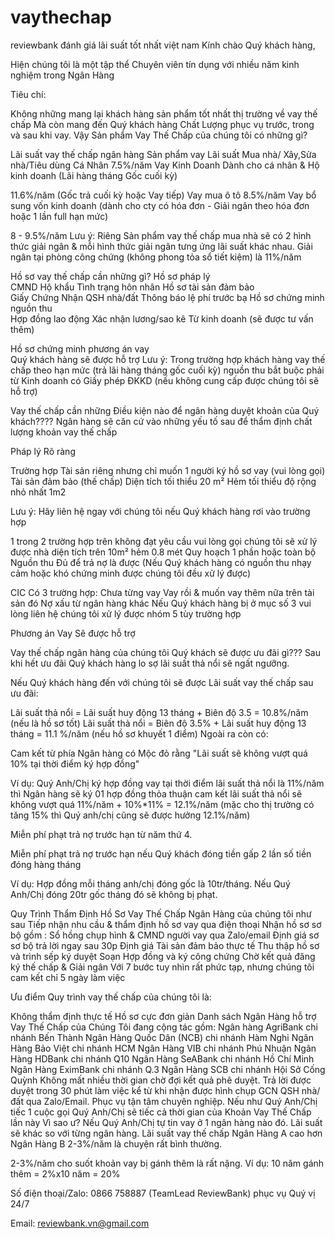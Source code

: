 # vaythechap
reviewbank đánh giá lãi suất tốt nhất việt nam 
Kính chào Quý khách hàng,

Hiện chúng tôi là một tập thể Chuyên viên tín dụng với nhiều năm kinh nghiệm trong Ngân Hàng

Tiêu chí:

Không những mang lại khách hàng sản phẩm tốt nhất thị trường về vay thế chấp
Mà còn mang đến Quý khách hàng Chất Lượng phục vụ trước, trong và sau khi vay.
Vậy Sản phẩm Vay Thế Chấp của chúng tôi có những gì?

Lãi suất vay thế chấp ngân hàng
Sản phẩm vay	Lãi suất
Mua nhà/ Xây,Sửa nhà/Tiêu dùng Cá Nhân
7.5%/năm
Vay Kinh Doanh Dành cho cá nhân & Hộ kinh doanh
(Lãi hàng tháng Gốc cuối kỳ)

11.6%/năm (Gốc trả cuối kỳ hoặc Vay tiếp)
Vay mua ô tô	8.5%/năm
Vay bổ sung vốn kinh doanh
(dành cho cty có hóa đơn - Giải ngân theo hóa đơn hoặc 1 lần full hạn mức)

8 - 9.5%/năm
Lưu ý: Riêng Sản phẩm vay thế chấp mua nhà sẽ có 2 hình thức giải ngân & mỗi hình thức giải ngân tưng ứng lãi suất khác nhau. Giải ngân tại phòng công chứng (không phong tỏa sổ tiết kiệm) là 11%/năm

Hồ sơ vay thế chấp cần những gì?
Hồ sơ pháp lý	
CMND
Hộ khẩu
Tình trạng hôn nhân
Hồ sơ tài sản đảm bảo	
Giấy Chứng Nhận QSH nhà/đất
Thông báo lệ phí trước bạ
Hồ sơ chứng minh nguồn thu	
Hợp đồng lao động
Xác nhận lương/sao kê
Từ kinh doanh (sẽ được tư vấn thêm)

Hồ sơ chứng minh phương án vay	
Quý khách hàng sẽ được hỗ trợ
Lưu ý: Trong trường hợp khách hàng vay thế chấp theo hạn mức (trả lãi hàng tháng gốc cuối kỳ) nguồn thu bắt buộc phải từ Kinh doanh có Giấy phép ĐKKD (nếu không cung cấp được chúng tôi sẽ hỗ trợ)

Vay thế chấp cần những Điều kiện nào để ngân hàng duyệt khoản của Quý khách????
Ngân hàng sẽ căn cứ vào những yếu tố sau để thẩm định chất lượng khoản vay thế chấp

Pháp lý	
Rõ ràng

Trường hợp Tài sản riêng nhưng chỉ muốn 1 người ký hồ sơ vay (vui lòng gọi)
Tài sản đảm bảo (thế chấp)	 Diện tích tối thiểu 20 m²
 Hẻm tối thiểu độ rộng nhỏ nhất 1m2

 Lưu ý: Hãy liên hệ ngay với chúng tôi nếu Quý khách hàng rơi vào trường hợp

1 trong 2 trường hợp trên không đạt yêu cầu vui lòng gọi chúng tôi sẽ xử lý được nhà diện tích trên 10m² hẻm 0.8 mét
Quy hoạch 1 phần hoặc toàn bộ
Nguồn thu	 Đủ để trả nợ là được
(Nếu Quý khách hàng có nguồn thu nhạy cảm hoặc khó chứng minh được chúng tôi đều xử lý được)

CIC	 Có 3 trường hợp:
Chưa từng vay
Vay rồi & muốn vay thêm nữa trên tài sản đó
Nợ xấu từ ngân hàng khác
 Nếu Quý khách hàng bị ở mục số 3 vui lòng liên hệ chúng tôi xử lý được nhóm 5 tùy trường hợp

Phương án Vay	 Sẽ được hỗ trợ
 

Vay thế chấp ngân hàng của chúng tôi Quý khách sẽ được ưu đãi gì???
Sau khi hết ưu đãi Quý khách hàng lo sợ lãi suất thả nổi sẽ ngất ngưỡng.

Nếu Quý khách hàng đến với chúng tôi sẽ được Lãi suất vay thế chấp sau ưu đãi:

Lãi suất thả nổi = Lãi suất huy động 13 tháng + Biên độ 3.5 = 10.8%/năm (nếu là hồ sơ tốt)
Lãi suất thả nổi = Biên độ 3.5% + Lãi suất huy động 13 tháng = 11.1 %/năm (nếu hồ sơ khuyết 1 điểm)
Ngoài ra còn có:

Cam kết từ phía Ngân hàng có Mộc đỏ rằng "Lãi suất sẽ không vượt quá 10% tại thời điểm ký hợp đồng"

Ví dụ: Quý Anh/Chị ký hợp đồng vay tại thời điểm lãi suất thả nổi là 11%/năm thì Ngân hàng sẽ ký 01 hợp đồng thỏa thuận cam kết lãi suất thả nổi sẽ không vượt quá 11%/năm + 10%*11% = 12.1%/năm (mặc cho thị trường có tăng 15% thì Quý anh/chị cũng sẽ được hưởng 12.1%/năm)

Miễn phí phạt trả nợ trước hạn từ năm thứ 4.

Miễn phí phạt trả nợ trước hạn nếu Quý khách đóng tiền gấp 2 lần số tiền đóng hàng tháng

Ví dụ: Hợp đồng mỗi tháng anh/chị đóng gốc là 10tr/tháng. Nếu Quý Anh/Chị đóng 20tr gốc tháng đó sẽ không bị phạt.

Quy Trình Thẩm Định Hồ Sơ Vay Thế Chấp Ngân Hàng của chúng tôi như sau
Tiếp nhận nhu cầu & thẩm định hồ sơ vay qua điện thoại
Nhận hồ sơ sơ bộ gồm : Sổ hồng chụp hình & CMND người vay qua Zalo/email
Định giá sơ sơ bộ trả lời ngay sau 30p
Định giá Tài sản đảm bảo thực tế
Thu thập hồ sơ và trình sếp ký duyệt
Soạn Hợp đồng và ký công chứng
Chờ kết quả đăng ký thế chấp & Giải ngân
Với 7 bước tuy nhìn rất phức tạp, nhưng chúng tôi cam kết chỉ 5 ngày làm việc

Ưu điểm Quy trình vay thế chấp của chúng tôi là:

Không thẩm định thực tế
Hồ sơ cực đơn giản
Danh sách Ngân Hàng hỗ trợ Vay Thế Chấp của Chúng Tôi đang cộng tác gồm:
Ngân hàng AgriBank chi nhánh Bến Thành
Ngân Hàng Quốc Dân (NCB) chi nhánh Hàm Nghi
Ngân Hàng Bảo Việt chi nhánh HCM
Ngân Hàng VIB chi nhánh Phú Nhuận
Ngân Hàng HDBank chi nhánh Q10
Ngân Hàng SeABank chi nhánh Hồ Chí Minh
Ngân Hàng EximBank chi nhánh Q.3
Ngân Hàng SCB chi nhánh Hội Sở Cống Quỳnh
Không mất nhiều thời gian chờ đợi kết quả phê duyệt.
Trả lời được duyệt trong 30 phút làm việc kể từ khi nhận được hình chụp GCN QSH nhà/đất qua Zalo/Email.
Phục vụ tận tâm chuyên nghiệp.
Nếu như Quý Anh/Chị tiếc 1 cuộc gọi Quý Anh/Chị sẽ tiếc cả thời gian của Khoản Vay Thế Chấp lần này
Vì sao ư? Nếu Quý Anh/Chị tự tin vay ở 1 ngân hàng nào đó. Lãi suất sẽ khác so với từng ngân hàng. Lãi suất vay thế chấp Ngân Hàng A cao hơn Ngân Hàng B 2-3%/năm là chuyện rất bình thường.

2-3%/năm cho suốt khoản vay bị gánh thêm là rất nặng. Ví dụ: 10 năm gánh thêm = 2%x10 năm = 20%

Số điện thoại/Zalo: 0866 758887 (TeamLead ReviewBank) phục vụ Quý vị 24/7

Email: reviewbank.vn@gmail.com
